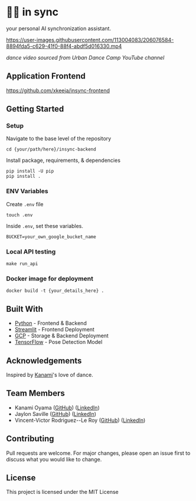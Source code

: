 # 💃💃 in sync
your personal AI synchronization assistant.
<br>

https://user-images.githubusercontent.com/113004083/206076584-8894fda5-c629-41f0-88f4-abdf5d016330.mp4

_dance video sourced from Urban Dance Camp YouTube channel_

## Application Frontend
https://github.com/xkeeja/insync-frontend


## Getting Started
### Setup

Navigate to the base level of the repository
```
cd {your/path/here}/insync-backend
```

Install package, requirements, & dependencies
```
pip install -U pip
pip install .
```

### ENV Variables
Create `.env` file
```
touch .env
```
Inside `.env`, set these variables.
```
BUCKET=your_own_google_bucket_name
```

### Local API testing
```
make run_api
```

### Docker image for deployment
```
docker build -t {your_details_here} .
```

## Built With
- [Python](https://www.python.org/) - Frontend & Backend
- [Streamlit](https://streamlit.io/) - Frontend Deployment
- [GCP](https://cloud.google.com/) - Storage & Backend Deployment
- [TensorFlow](https://tfhub.dev/google/movenet/multipose/lightning/1) - Pose Detection Model

## Acknowledgements
Inspired by [Kanami](https://www.linkedin.com/in/kanami-oyama-9a666b243/)'s love of dance.

## Team Members
- Kanami Oyama ([GitHub](https://github.com/kanpinpon)) ([LinkedIn](https://www.linkedin.com/in/kanami-oyama-9a666b243/))
- Jaylon Saville ([GitHub](https://github.com/jaysaville)) ([LinkedIn](https://www.linkedin.com/in/jaysaville/))
- Vincent-Victor Rodriguez--Le Roy ([GitHub](https://github.com/Slokem)) ([LinkedIn](https://www.linkedin.com/in/vincent-victor-r-328aa5a8/))

## Contributing
Pull requests are welcome. For major changes, please open an issue first to discuss what you would like to change.

## License
This project is licensed under the MIT License
